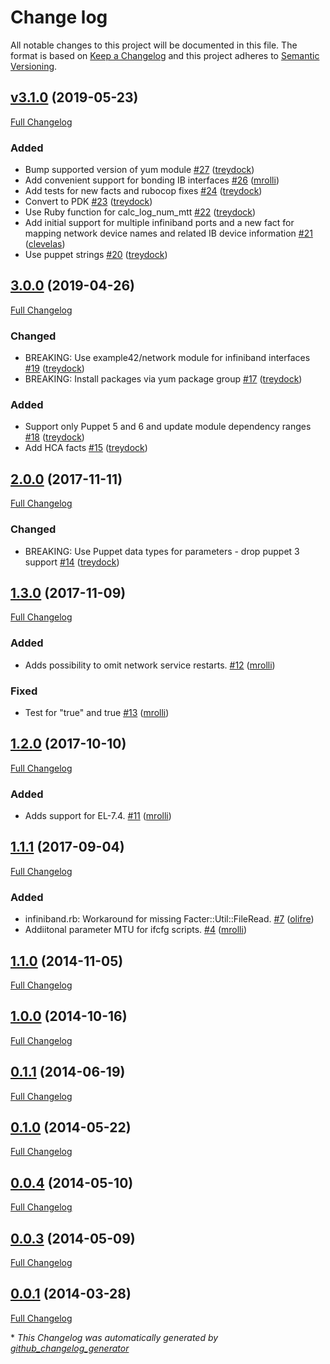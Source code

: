 # Change log

All notable changes to this project will be documented in this file. The format is based on [Keep a Changelog](http://keepachangelog.com/en/1.0.0/) and this project adheres to [Semantic Versioning](http://semver.org).

## [v3.1.0](https://github.com/treydock/puppet-infiniband/tree/v3.1.0) (2019-05-23)

[Full Changelog](https://github.com/treydock/puppet-infiniband/compare/3.0.0...v3.1.0)

### Added

- Bump supported version of yum module [\#27](https://github.com/treydock/puppet-infiniband/pull/27) ([treydock](https://github.com/treydock))
- Add convenient support for bonding IB interfaces [\#26](https://github.com/treydock/puppet-infiniband/pull/26) ([mrolli](https://github.com/mrolli))
- Add tests for new facts and rubocop fixes [\#24](https://github.com/treydock/puppet-infiniband/pull/24) ([treydock](https://github.com/treydock))
- Convert to PDK [\#23](https://github.com/treydock/puppet-infiniband/pull/23) ([treydock](https://github.com/treydock))
- Use Ruby function for calc\_log\_num\_mtt [\#22](https://github.com/treydock/puppet-infiniband/pull/22) ([treydock](https://github.com/treydock))
- Add initial support for multiple infiniband ports and a new fact for mapping network device names and related IB device information [\#21](https://github.com/treydock/puppet-infiniband/pull/21) ([clevelas](https://github.com/clevelas))
- Use puppet strings [\#20](https://github.com/treydock/puppet-infiniband/pull/20) ([treydock](https://github.com/treydock))

## [3.0.0](https://github.com/treydock/puppet-infiniband/tree/3.0.0) (2019-04-26)

[Full Changelog](https://github.com/treydock/puppet-infiniband/compare/2.0.0...3.0.0)

### Changed

- BREAKING: Use example42/network module for infiniband interfaces [\#19](https://github.com/treydock/puppet-infiniband/pull/19) ([treydock](https://github.com/treydock))
- BREAKING: Install packages via yum package group [\#17](https://github.com/treydock/puppet-infiniband/pull/17) ([treydock](https://github.com/treydock))

### Added

- Support only Puppet 5 and 6 and update module dependency ranges [\#18](https://github.com/treydock/puppet-infiniband/pull/18) ([treydock](https://github.com/treydock))
- Add HCA facts [\#15](https://github.com/treydock/puppet-infiniband/pull/15) ([treydock](https://github.com/treydock))

## [2.0.0](https://github.com/treydock/puppet-infiniband/tree/2.0.0) (2017-11-11)

[Full Changelog](https://github.com/treydock/puppet-infiniband/compare/1.3.0...2.0.0)

### Changed

- BREAKING: Use Puppet data types for parameters - drop puppet 3 support [\#14](https://github.com/treydock/puppet-infiniband/pull/14) ([treydock](https://github.com/treydock))

## [1.3.0](https://github.com/treydock/puppet-infiniband/tree/1.3.0) (2017-11-09)

[Full Changelog](https://github.com/treydock/puppet-infiniband/compare/1.2.0...1.3.0)

### Added

- Adds possibility to omit network service restarts. [\#12](https://github.com/treydock/puppet-infiniband/pull/12) ([mrolli](https://github.com/mrolli))

### Fixed

- Test for "true" and true [\#13](https://github.com/treydock/puppet-infiniband/pull/13) ([mrolli](https://github.com/mrolli))

## [1.2.0](https://github.com/treydock/puppet-infiniband/tree/1.2.0) (2017-10-10)

[Full Changelog](https://github.com/treydock/puppet-infiniband/compare/1.1.1...1.2.0)

### Added

- Adds support for EL-7.4. [\#11](https://github.com/treydock/puppet-infiniband/pull/11) ([mrolli](https://github.com/mrolli))

## [1.1.1](https://github.com/treydock/puppet-infiniband/tree/1.1.1) (2017-09-04)

[Full Changelog](https://github.com/treydock/puppet-infiniband/compare/1.1.0...1.1.1)

### Added

- infiniband.rb: Workaround for missing Facter::Util::FileRead. [\#7](https://github.com/treydock/puppet-infiniband/pull/7) ([olifre](https://github.com/olifre))
- Addiitonal parameter MTU for ifcfg scripts. [\#4](https://github.com/treydock/puppet-infiniband/pull/4) ([mrolli](https://github.com/mrolli))

## [1.1.0](https://github.com/treydock/puppet-infiniband/tree/1.1.0) (2014-11-05)

[Full Changelog](https://github.com/treydock/puppet-infiniband/compare/1.0.0...1.1.0)

## [1.0.0](https://github.com/treydock/puppet-infiniband/tree/1.0.0) (2014-10-16)

[Full Changelog](https://github.com/treydock/puppet-infiniband/compare/0.1.1...1.0.0)

## [0.1.1](https://github.com/treydock/puppet-infiniband/tree/0.1.1) (2014-06-19)

[Full Changelog](https://github.com/treydock/puppet-infiniband/compare/0.1.0...0.1.1)

## [0.1.0](https://github.com/treydock/puppet-infiniband/tree/0.1.0) (2014-05-22)

[Full Changelog](https://github.com/treydock/puppet-infiniband/compare/0.0.4...0.1.0)

## [0.0.4](https://github.com/treydock/puppet-infiniband/tree/0.0.4) (2014-05-10)

[Full Changelog](https://github.com/treydock/puppet-infiniband/compare/0.0.3...0.0.4)

## [0.0.3](https://github.com/treydock/puppet-infiniband/tree/0.0.3) (2014-05-09)

[Full Changelog](https://github.com/treydock/puppet-infiniband/compare/0.0.1...0.0.3)

## [0.0.1](https://github.com/treydock/puppet-infiniband/tree/0.0.1) (2014-03-28)

[Full Changelog](https://github.com/treydock/puppet-infiniband/compare/811c4f4fb3e795285896bd67adc63ceb3c23b152...0.0.1)



\* *This Changelog was automatically generated by [github_changelog_generator](https://github.com/skywinder/Github-Changelog-Generator)*
